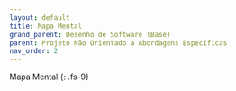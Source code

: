 ```yaml
---
layout: default
title: Mapa Mental
grand_parent: Desenho de Software (Base)
parent: Projeto Não Orientado a Abordagens Específicas
nav_order: 2
---
```


Mapa Mental
{: .fs-9}

